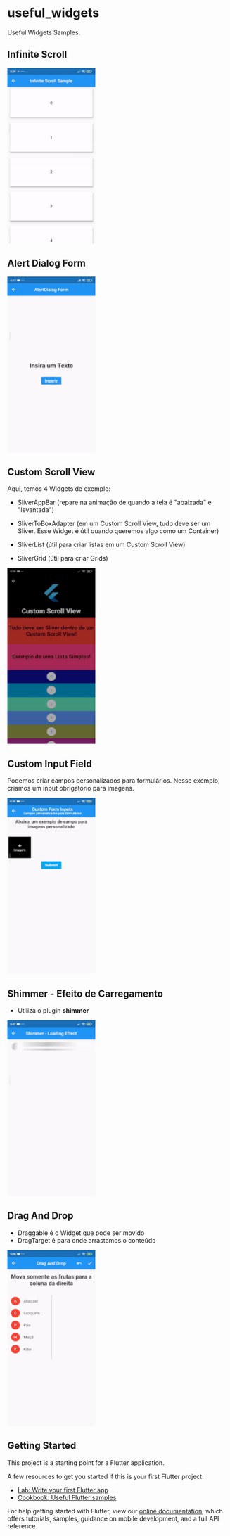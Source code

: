 # useful_widgets

Useful Widgets Samples.

## Infinite Scroll

<img src="https://raw.githubusercontent.com/CaioAFA/flutter-public-samples/master/useful_widgets_and_samples/images/previews/infinite_scroll.gif" width="200" height="400" />

## Alert Dialog Form

<img src="https://raw.githubusercontent.com/CaioAFA/flutter-public-samples/master/useful_widgets_and_samples/images/previews/alert_dialog_form.gif" width="200" height="400" />

## Custom Scroll View
Aqui, temos 4 Widgets de exemplo:
- SliverAppBar (repare na animação de quando a tela é "abaixada" e "levantada")

- SliverToBoxAdapter (em um Custom Scroll View, tudo deve ser um Sliver. Esse Widget é útil quando queremos algo como um Container)

- SliverList (útil para criar listas em um Custom Scroll View)

- SliverGrid (útil para criar Grids)

<img src="https://raw.githubusercontent.com/CaioAFA/flutter-public-samples/master/useful_widgets_and_samples/images/previews/custom-scroll-view.gif" width="200" height="400" />

## Custom Input Field
Podemos criar campos personalizados para formulários. Nesse exemplo, criamos um input obrigatório para imagens.

<img src="https://raw.githubusercontent.com/CaioAFA/flutter-public-samples/master/useful_widgets_and_samples/images/previews/custom_form_input.gif" width="200" height="400" />

## Shimmer - Efeito de Carregamento
- Utiliza o plugin **shimmer**

<img src="https://raw.githubusercontent.com/CaioAFA/flutter-public-samples/master/useful_widgets_and_samples/images/previews/shimmer.gif" width="200" height="400" />

## Drag And Drop
- Draggable é o Widget que pode ser movido
- DragTarget é para onde arrastamos o conteúdo

<img src="https://raw.githubusercontent.com/CaioAFA/flutter-public-samples/master/useful_widgets_and_samples/images/previews/drag_and_drop.gif" width="200" height="400" />

## Getting Started

This project is a starting point for a Flutter application.

A few resources to get you started if this is your first Flutter project:

- [Lab: Write your first Flutter app](https://flutter.dev/docs/get-started/codelab)
- [Cookbook: Useful Flutter samples](https://flutter.dev/docs/cookbook)

For help getting started with Flutter, view our
[online documentation](https://flutter.dev/docs), which offers tutorials,
samples, guidance on mobile development, and a full API reference.
